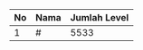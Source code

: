 | No | Nama            | Jumlah Level |
|----|-----------------|--------------|
| 1  | #    |    5533        |

